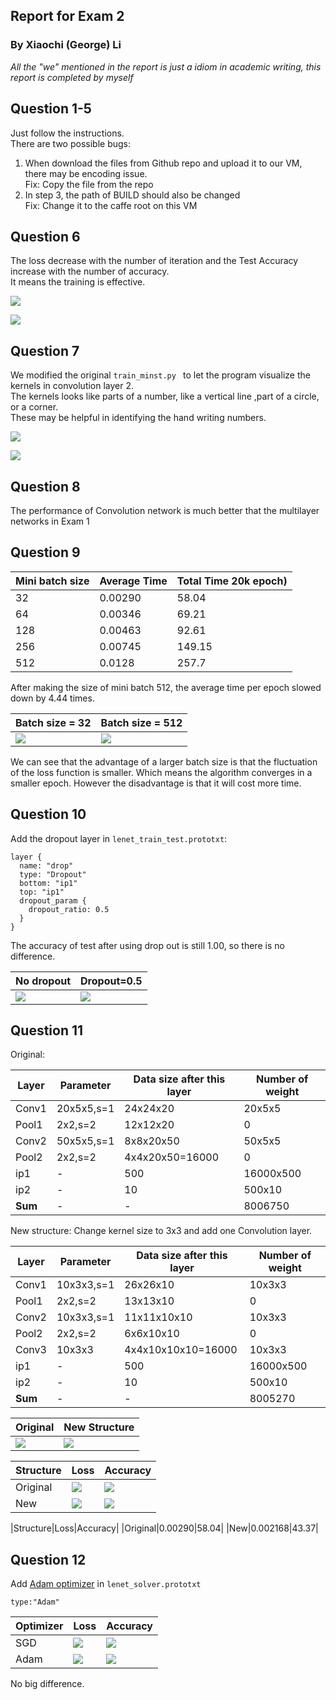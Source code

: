 ## Report for Exam 2
### By Xiaochi (George) Li

*All the "we" mentioned in the report is just a idiom in academic writing, this report is completed by myself*

## Question 1-5
Just follow the instructions.  
There are two possible bugs:

1. When download the files from Github repo and upload it to our VM, there may be encoding issue.  
Fix: Copy the file from the repo 
2. In step 3, the path of BUILD should also be changed   
Fix: Change it to the caffe root on this VM

## Question 6
The loss decrease with the number of iteration and the Test Accuracy increase with the number of accuracy.   
It means the training is effective.

![](./loss.png)

![](./accuracy.png)

## Question 7
We modified the original ```train_minst.py ``` to let the program visualize the kernels in convolution layer 2.   
The kernels looks like parts of a number, like a vertical line ,part of a circle, or a corner.  
These may be helpful in identifying the hand writing numbers.  

![](./kernel_conv1.png)

![](./kernel_conv2.png)

## Question 8
The performance of Convolution network is much better that the multilayer networks in Exam 1

## Question 9

|Mini batch size|Average Time|Total Time 20k epoch)|
|----|----|----|
|32|0.00290|58.04|
|64|0.00346|69.21|
|128|0.00463|92.61|
|256|0.00745|149.15|
|512|0.0128|257.7|

After making the size of mini batch 512, the average time per epoch slowed down by 4.44 times.

|Batch size = 32|Batch size = 512|
|----|----|
|![](./batch32.png)|![](./batch512.png)|

We can see that the advantage of a larger batch size is that the fluctuation of the loss function is smaller.
Which means the algorithm converges in a smaller epoch. However the disadvantage is that it will cost more time.

## Question 10
Add the dropout layer in ```lenet_train_test.prototxt```:
```text
layer {
  name: "drop"
  type: "Dropout"
  bottom: "ip1"
  top: "ip1"
  dropout_param {
    dropout_ratio: 0.5
  }
}
```
The accuracy of test after using drop out is still 1.00, so there is no difference.

|No dropout|Dropout=0.5|
|----|----|
|![](./batch32.png)|![](./drop50.png)|

## Question 11

Original:  

|Layer|Parameter|Data size after this layer|Number of weight|
|----|----|----|----|
|Conv1|20x5x5,s=1|24x24x20|20x5x5|
|Pool1|2x2,s=2|12x12x20|0|
|Conv2|50x5x5,s=1|8x8x20x50|50x5x5|
|Pool2|2x2,s=2|4x4x20x50=16000|0|
|ip1|-|500|16000x500|
|ip2|-|10|500x10|
|**Sum**|-|-|8006750|

New structure: Change kernel size to 3x3 and add one Convolution layer.

|Layer|Parameter|Data size after this layer|Number of weight|
|----|----|----|----|
|Conv1|10x3x3,s=1|26x26x10|10x3x3|
|Pool1|2x2,s=2|13x13x10|0|
|Conv2|10x3x3,s=1|11x11x10x10|10x3x3|
|Pool2|2x2,s=2|6x6x10x10|0|
|Conv3|10x3x3|4x4x10x10x10=16000|10x3x3|
|ip1|-|500|16000x500|
|ip2|-|10|500x10|
|**Sum**|-|-|8005270|

|Original|New Structure|
|----|----|
|![](./q11-a.JPG)|![](./q11-b.JPG)|

|Structure|Loss|Accuracy|
|----|----|----|
|Original|![](./SGD-loss.png)|![](SGD-accuracy.png)|
|New|![](new-loss.png)|![](new-accuracy.png)|

|Structure|Loss|Accuracy|
|Original|0.00290|58.04|
|New|0.002168|43.37|

 
## Question 12
Add [Adam optimizer](http://caffe.berkeleyvision.org/tutorial/solver.html) in ```lenet_solver.prototxt```

```text
type:"Adam"
```

|Optimizer|Loss|Accuracy|
|----|----|----|
|SGD|![](./SGD-loss.png)|![](./SGD-accuracy.png)|
|Adam|![](./adam-loss.png)|![](./adam-accuracy.png)|

No big difference.

